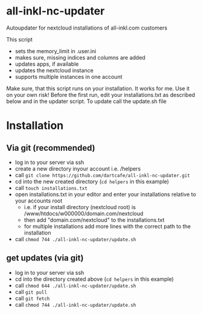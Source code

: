 # all-inkl-nc-updater
Autoupdater for nextcloud installations of all-inkl.com customers

This script
- sets the memory_limit in .user.ini
- makes sure, missing indices and columns are added
- updates apps, if available
- updates the nextcloud instance
- supports multiple instances in one account

Make sure, that this script runs on your installation. It works for me. Use it on your own risk!
Before the first run, edit your installations.txt as described below and in the updater script.
To update call the update.sh file

# Installation
## Via git (recommended)
* log in to your server via ssh
* create a new directory inyour account i.e. /helpers
* call `git clone https://github.com/dartcafe/all-inkl-nc-updater.git`
* cd into the new created directory (`cd helpers` in this example)
* call `touch installations.txt`
* open installations.txt in your editor and enter your installations relative to your accounts root
  * i.e. if your install directory (nextcloud root) is /www/htdocs/w000000/domain.com/nextcloud
  * then add "domain.com/nextcloud" to the installations.txt
  * for multiple installations add more lines with the correct path to the installation
* call `chmod 744 ./all-inkl-nc-updater/update.sh`

## get updates (via git)
* log in to your server via ssh
* cd into the directory created above (`cd helpers` in this example)
* call `chmod 644 ./all-inkl-nc-updater/update.sh`
* call `git pull`
* call `git fetch`
* call `chmod 744 ./all-inkl-nc-updater/update.sh`
